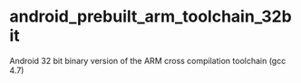 android_prebuilt_arm_toolchain_32bit
====================================

Android 32 bit binary version of the ARM cross compilation toolchain (gcc 4.7)